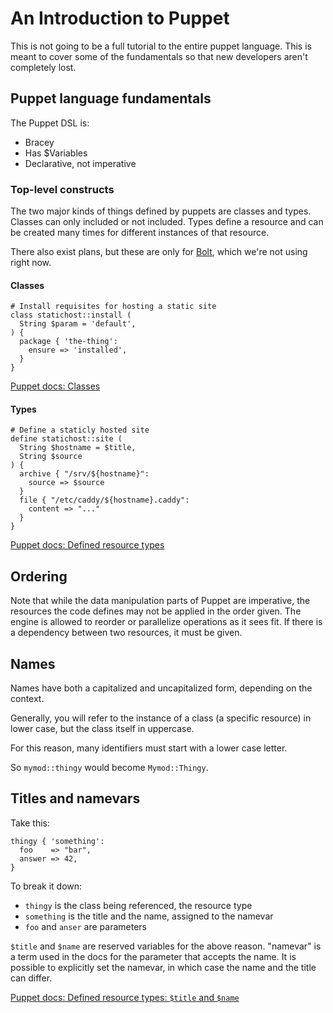 # An Introduction to Puppet

This is not going to be a full tutorial to the entire puppet language. This is
meant to cover some of the fundamentals so that new developers aren't
completely lost.

## Puppet language fundamentals

The Puppet DSL is:

- Bracey
- Has $Variables
- Declarative, not imperative

### Top-level constructs

The two major kinds of things defined by puppets are classes and types. Classes
can only included or not included. Types define a resource and can be created
many times for different instances of that resource.

There also exist plans, but these are only for [Bolt](https://www.puppet.com/docs/bolt/latest/bolt.html),
which we're not using right now.

#### Classes

```
# Install requisites for hosting a static site
class statichost::install (
  String $param = 'default',
) {
  package { 'the-thing':
    ensure => 'installed',
  }
}
```

[Puppet docs: Classes](https://www.puppet.com/docs/puppet/latest/lang_classes.html)

#### Types

```
# Define a staticly hosted site
define statichost::site (
  String $hostname = $title,
  String $source
) {
  archive { "/srv/${hostname}":
    source => $source
  }
  file { "/etc/caddy/${hostname}.caddy":
    content => "..."
  }
}
```

[Puppet docs: Defined resource types](https://www.puppet.com/docs/puppet/latest/lang_defined_types.html)

## Ordering

Note that while the data manipulation parts of Puppet are imperative, the
resources the code defines may not be applied in the order given. The engine is
allowed to reorder or parallelize operations as it sees fit. If there is a
dependency between two resources, it must be given.

## Names

Names have both a capitalized and uncapitalized form, depending on the context.

Generally, you will refer to the instance of a class (a specific resource) in
lower case, but the class itself in uppercase.

For this reason, many identifiers must start with a lower case letter.

So `mymod::thingy` would become `Mymod::Thingy`.

## Titles and namevars

Take this:

```
thingy { 'something':
  foo    => "bar",
  answer => 42,
}
```

To break it down:

- `thingy` is the class being referenced, the resource type
- `something` is the title and the name, assigned to the namevar
- `foo` and `anser` are parameters

`$title` and `$name` are reserved variables for the above reason.
"namevar" is a term used in the docs for the parameter that accepts
the name. It is possible to explicitly set the namevar, in which
case the name and the title can differ.

[Puppet docs: Defined resource types: `$title` and `$name`](https://www.puppet.com/docs/puppet/latest/lang_defined_types.html#title-and-name)
